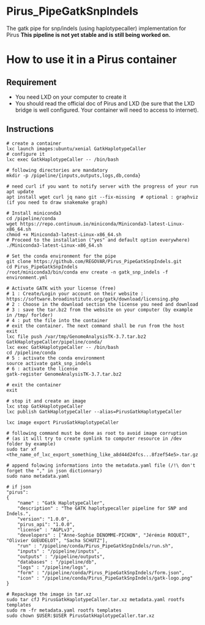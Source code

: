 # Pirus_PipeGatkSnpIndels
The gatk pipe for snp/indels (using haplotypecaller) implementation for Pirus
__This pipeline is not yet stable and is still being worked on.__

# How to use it in a Pirus container
## Requirement
 * You need LXD on your computer to create it
 * You should read the official doc of Pirus and LXD (be sure that the LXD bridge is well configured. Your container will need to access to internet).

## Instructions
    # create a container
    lxc launch images:ubuntu/xenial GatkHaplotypeCaller
    # configure it
    lxc exec GatkHaplotypeCaller -- /bin/bash

    # following directories are mandatory
    mkdir -p /pipeline/{inputs,outputs,logs,db,conda}

    # need curl if you want to notify server with the progress of your run
    apt update
    apt install wget curl jq nano git --fix-missing  # optional : graphviz (if you need to draw snakemake graph)

    # Install miniconda3
    cd /pipeline/conda
    wget https://repo.continuum.io/miniconda/Miniconda3-latest-Linux-x86_64.sh
    chmod +x Miniconda3-latest-Linux-x86_64.sh
    # Proceed to the installation ("yes" and default option everywhere)
    ./Miniconda3-latest-Linux-x86_64.sh

    # Set the conda environment for the pipe
    git clone https://github.com/REGOVAR/Pirus_PipeGatkSnpIndels.git
    cd Pirus_PipeGatkSnpIndels
    /root/miniconda3/bin/conda env create -n gatk_snp_indels -f environment.yml
    
    # Activate GATK with your license (free)
    # 1 : Create/Login your account on their website : https://software.broadinstitute.org/gatk/download/licensing.php
    # 2 : Choose in the download section the license you need and download 
    # 3 : save the tar.bz2 from the website on your computer (by example in /tmp/ forlder)
    # 4 : put the file into the container
    # exit the container. The next command shall be run from the host
    exit 
    lxc file push /var/tmp/GenomeAnalysisTK-3.7.tar.bz2 GatkHaplotypeCaller/pipeline/conda/
    lxc exec GatkHaplotypeCaller -- /bin/bash
    cd /pipeline/conda
    # 5 : activate the conda environment
    source activate gatk_snp_indels
    # 6 : activate the license
    gatk-register GenomeAnalysisTK-3.7.tar.bz2

    # exit the container
    exit

    # stop it and create an image
    lxc stop GatkHaplotypeCaller
    lxc publish GatkHaplotypeCaller --alias=PirusGatkHaplotypeCaller
    
    lxc image export PirusGatkHaplotypeCaller
    
    # following command must be done as root to avoid image corruption 
    # (as it will try to create symlink to computer resource in /dev folder by example)
    sudo tar xf <the_name_of_lxc_export_something_like_a8d44d24fcs...8fzef54e5>.tar.gz

    # append folowing informations into the metadata.yaml file (/!\ don't forget the "," in json dictionnary)
    sudo nano metadata.yaml

    # if json
    "pirus":
    {
        "name" : "Gatk HaplotypeCaller",
        "description" : "The GATK haplotypecaller pipeline for SNP and Indels.",
        "version": "1.0.0",
        "pirus_api": "1.0.0",
        "license" : "AGPLv3",
        "developers" : ["Anne-Sophie DENOMME-PICHON", "Jérémie ROQUET", "Olivier GUEUDELOT", "Sacha SCHUTZ"],
        "run" : "/pipeline/conda/Pirus_PipeGatkSnpIndels/run.sh",
        "inputs" : "/pipeline/inputs",
        "outputs" : "/pipeline/outputs",
        "databases" : "/pipeline/db",
        "logs" : "/pipeline/logs",
        "form" : "/pipeline/conda/Pirus_PipeGatkSnpIndels/form.json",
        "icon" : "/pipeline/conda/Pirus_PipeGatkSnpIndels/gatk-logo.png"
    }
    
    # Repackage the image in tar.xz
    sudo tar cfJ PirusGatkHaplotypeCaller.tar.xz metadata.yaml rootfs templates
    sudo rm -fr metadata.yaml rootfs templates
    sudo chown $USER:$USER PirusGatkHaplotypeCaller.tar.xz
